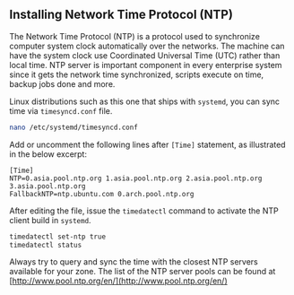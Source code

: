 ## Installing Network Time Protocol (NTP)

The Network Time Protocol (NTP) is a protocol used to synchronize computer system clock automatically over the networks. The machine can have the system clock use Coordinated Universal Time (UTC) rather than local time. NTP server is important component in every enterprise system since it gets the network time synchronized, scripts execute on time, backup jobs done and more.

Linux distributions such as this one that ships with `systemd`, you can sync time via `timesyncd.conf` file.

```sh
nano /etc/systemd/timesyncd.conf
```

Add or uncomment the following lines after `[Time]` statement, as illustrated in the below excerpt:

```
[Time]
NTP=0.asia.pool.ntp.org 1.asia.pool.ntp.org 2.asia.pool.ntp.org 3.asia.pool.ntp.org
FallbackNTP=ntp.ubuntu.com 0.arch.pool.ntp.org
```

After editing the file, issue the `timedatectl` command to activate the NTP client build in `systemd`.

```sh
timedatectl set-ntp true
timedatectl status
```

Always try to query and sync the time with the closest NTP servers available for your zone. The list of the NTP server pools can be found at [http://www.pool.ntp.org/en/](http://www.pool.ntp.org/en/)
